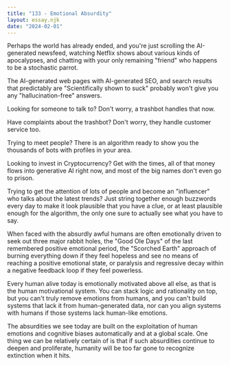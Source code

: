 ```yaml
---
title: "133 - Emotional Absurdity"
layout: essay.njk
date: "2024-02-01"
---
```


Perhaps the world has already ended, and you're just scrolling the AI-generated newsfeed, watching Netflix shows about various kinds of apocalypses, and chatting with your only remaining "friend" who happens to be a stochastic parrot.

The AI-generated web pages with AI-generated SEO, and search results that predictably are "Scientifically shown to suck" probably won't give you any "hallucination-free" answers.

Looking for someone to talk to? Don't worry, a trashbot handles that now.

Have complaints about the trashbot? Don't worry, they handle customer service too.

Trying to meet people? There is an algorithm ready to show you the thousands of bots with profiles in your area.

Looking to invest in Cryptocurrency? Get with the times, all of that money flows into generative AI right now, and most of the big names don't even go to prison.

Trying to get the attention of lots of people and become an "influencer" who talks about the latest trends? Just string together enough buzzwords every day to make it look plausible that you have a clue, or at least plausible enough for the algorithm, the only one sure to actually see what you have to say.

When faced with the absurdly awful humans are often emotionally driven to seek out three major rabbit holes, the "Good Ole Days" of the last remembered positive emotional period, the "Scorched Earth" approach of burning everything down if they feel hopeless and see no means of reaching a positive emotional state, or paralysis and regressive decay within a negative feedback loop if they feel powerless.

Every human alive today is emotionally motivated above all else, as that is the human motivational system. You can stack logic and rationality on top, but you can't truly remove emotions from humans, and you can't build systems that lack it from human-generated data, nor can you align systems with humans if those systems lack human-like emotions.

The absurdities we see today are built on the exploitation of human emotions and cognitive biases automatically and at a global scale. One thing we can be relatively certain of is that if such absurdities continue to deepen and proliferate, humanity will be too far gone to recognize extinction when it hits.
